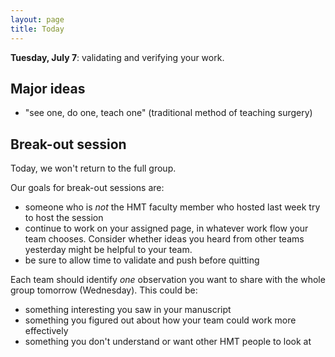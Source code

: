 ```yaml
---
layout: page
title: Today
---
```




**Tuesday, July 7**: validating and verifying your work.


## Major ideas

- "see one, do one, teach one" (traditional method of teaching surgery)

## Break-out session

Today, we won't return to the full group.

Our goals for break-out sessions are:

- someone who is *not* the HMT faculty member who hosted last week try to host the session
- continue to work on your assigned page, in whatever work flow your team chooses.  Consider whether ideas you heard from other teams yesterday might be helpful to your team.
- be sure to allow time to validate and push before quitting


Each team should identify *one* observation you want to share with the whole group tomorrow (Wednesday). This could be:


- something interesting you saw in your manuscript
- something you figured out about how your team could work more effectively
- something you don't understand or want other HMT people to look at
